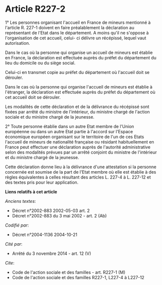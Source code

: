 # Article R227-2

1° Les personnes organisant l'accueil en France de mineurs mentionné à l'article R. 227-1 doivent en faire préalablement la
déclaration au représentant de l'Etat dans le département. A moins qu'il ne s'oppose à l'organisation de cet accueil, celui-
ci délivre un récépissé, lequel vaut autorisation.

Dans le cas où la personne qui organise un accueil de mineurs est établie en France, la déclaration est effectuée auprès du
préfet du département du lieu du domicile ou du siège social.

Celui-ci en transmet copie au préfet du département où l'accueil doit se dérouler.

Dans le cas où la personne qui organise l'accueil de mineurs est établie à l'étranger, la déclaration est effectuée auprès du
préfet du département où cet accueil doit se dérouler.

Les modalités de cette déclaration et de la délivrance du récépissé sont fixées par arrêté du ministre de l'intérieur, du
ministre chargé de l'action sociale et du ministre chargé de la jeunesse.

2° Toute personne établie dans un autre Etat membre de l'Union européenne ou dans un autre Etat partie à l'accord sur
l'Espace économique européen organisant sur le territoire de l'un de ces Etats l'accueil de mineurs de nationalité française
ou résidant habituellement en France peut effectuer une déclaration auprès de l'autorité administrative selon des modalités
prévues par un arrêté conjoint du ministre de l'intérieur et du ministre chargé de la jeunesse.

Cette déclaration donne lieu à la délivrance d'une attestation si la personne concernée est soumise de la part de l'Etat
membre où elle est établie à des règles équivalentes à celles résultant des articles L. 227-4 à L. 227-12 et des textes pris
pour leur application.

**Liens relatifs à cet article**

_Anciens textes_:

  - Décret n°2002-883 2002-05-03 art. 2
  - Décret n°2002-883 du 3 mai 2002 - art. 2 (Ab)

_Codifié par_:

  - Décret n°2004-1136 2004-10-21

_Cité par_:

  - Arrêté du 3 novembre 2014 - art. 12 (V)

_Cite_:

  - Code de l'action sociale et des familles - art. R227-1 (M)
  - Code de l'action sociale et des familles R227-1, L227-4 à L227-12
